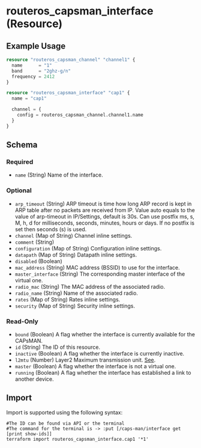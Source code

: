 # routeros_capsman_interface (Resource)


## Example Usage
```terraform
resource "routeros_capsman_channel" "channel1" {
  name      = "1"
  band      = "2ghz-g/n"
  frequency = 2412
}

resource "routeros_capsman_interface" "cap1" {
  name = "cap1"

  channel = {
    config = routeros_capsman_channel.channel1.name
  }
}
```

<!-- schema generated by tfplugindocs -->
## Schema

### Required

- `name` (String) Name of the interface.

### Optional

- `arp_timeout` (String) ARP timeout is time how long ARP record is kept in ARP table after no packets are received from IP. Value auto equals to the value of arp-timeout in IP/Settings, default is 30s. Can use postfix ms, s, M, h, d for milliseconds, seconds, minutes, hours or days. If no postfix is set then seconds (s) is used.
- `channel` (Map of String) Channel inline settings.
- `comment` (String)
- `configuration` (Map of String) Configuration inline settings.
- `datapath` (Map of String) Datapath inline settings.
- `disabled` (Boolean)
- `mac_address` (String) MAC address (BSSID) to use for the interface.
- `master_interface` (String) The corresponding master interface of the virtual one.
- `radio_mac` (String) The MAC address of the associated radio.
- `radio_name` (String) Name of the associated radio.
- `rates` (Map of String) Rates inline settings.
- `security` (Map of String) Security inline settings.

### Read-Only

- `bound` (Boolean) A flag whether the interface is currently available for the CAPsMAN.
- `id` (String) The ID of this resource.
- `inactive` (Boolean) A flag whether the interface is currently inactive.
- `l2mtu` (Number) Layer2 Maximum transmission unit. [See](https://wiki.mikrotik.com/wiki/Maximum_Transmission_Unit_on_RouterBoards).
- `master` (Boolean) A flag whether the interface is not a virtual one.
- `running` (Boolean) A flag whether the interface has established a link to another device.

## Import
Import is supported using the following syntax:
```shell
#The ID can be found via API or the terminal
#The command for the terminal is -> :put [/caps-man/interface get [print show-ids]]
terraform import routeros_capsman_interface.cap1 '*1'
```
